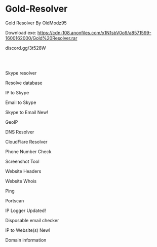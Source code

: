 # Gold-Resolver
Gold Resolver By OldModz95

Download exe: https://cdn-108.anonfiles.com/x1N1sbV0o9/a8571599-1600162000/Gold%20Resolver.rar


discord.gg/3t528W

<br>
<br>


Skype resolver

Resolve database

IP to Skype

Email to Skype

Skype to Email New!

GeoIP

DNS Resolver

CloudFlare Resolver

Phone Number Check

Screenshot Tool

Website Headers

Website Whois

Ping

Portscan

IP Logger Updated!

Disposable email checker

IP to Website(s) New!

Domain information

